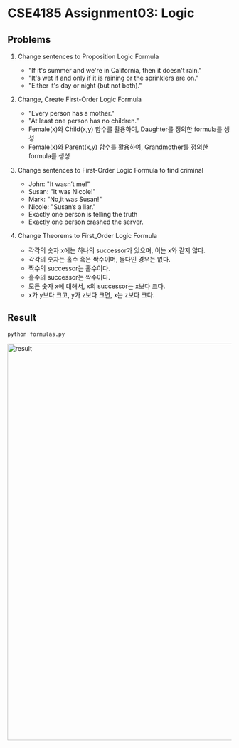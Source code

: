 # CSE4185 Assignment03: Logic

## Problems
1. Change sentences to Proposition Logic Formula
   - "If it's summer and we're in California, then it doesn't rain."
   - "It's wet if and only if it is raining or the sprinklers are on."
   - "Either it's day or night (but not both)."

2. Change, Create First-Order Logic Formula
   - "Every person has a mother."
   - "At least one person has no children."
   - Female(x)와 Child(x,y) 함수를 활용하여, Daughter를 정의한 formula를 생성
   - Female(x)와 Parent(x,y) 함수를 활용하여, Grandmother를 정의한 formula를 생성

3. Change sentences to First-Order Logic Formula to find criminal
   - John: "It wasn’t me!"
   - Susan: "It was Nicole!"
   - Mark: "No,it was Susan!"
   - Nicole: "Susan’s a liar."
   - Exactly one person is telling the truth
   - Exactly one person crashed the server.

4. Change Theorems to First_Order Logic Formula
   - 각각의 숫자 x에는 하나의 successor가 있으며, 이는 x와 같지 않다. 
   - 각각의 숫자는 홀수 혹은 짝수이며, 둘다인 경우는 없다.
   - 짝수의 successor는 홀수이다.
   - 홀수의 successor는 짝수이다.
   - 모든 숫자 x에 대해서, x의 successor는 x보다 크다.
   - x가 y보다 크고, y가 z보다 크면, x는 z보다 크다.


## Result
```
python formulas.py
```
<img width="890" alt="result" src="https://user-images.githubusercontent.com/91405382/197311458-9eb66cad-37a1-4a43-9ba7-338c6560aa00.png">
